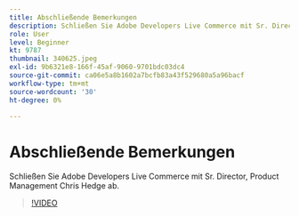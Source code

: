 ```yaml
---
title: Abschließende Bemerkungen
description: Schließen Sie Adobe Developers Live Commerce mit Sr. Director, Product Management Chris Hedge ab.
role: User
level: Beginner
kt: 9787
thumbnail: 340625.jpeg
exl-id: 9b6321e8-166f-45af-9060-9701bdc03dc4
source-git-commit: ca06e5a8b1602a7bcfb83a43f529680a5a96bacf
workflow-type: tm+mt
source-wordcount: '30'
ht-degree: 0%

---
```


# Abschließende Bemerkungen

Schließen Sie Adobe Developers Live Commerce mit Sr. Director, Product Management Chris Hedge ab.

>[!VIDEO](https://video.tv.adobe.com/v/340625/?quality=12&learn=on)
